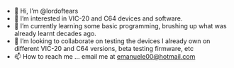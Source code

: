 - 👋 Hi, I’m @lordoftears
- 👀 I’m interested in VIC-20 and C64 devices and software.
- 🌱 I’m currently learning some basic programming, brushing up what was already learnt decades ago.
- 💞️ I’m looking to collaborate on testing the devices I already own on different VIC-20 and C64 versions, beta testing firmware, etc
- 📫 How to reach me ... email me at emanuele00@hotmail.com

<!---
lordoftears/lordoftears is a ✨ special ✨ repository because its `README.md` (this file) appears on your GitHub profile.
You can click the Preview link to take a look at your changes.
--->
